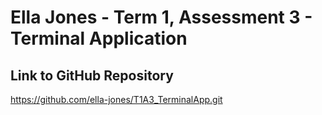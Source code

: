 # Ella Jones - Term 1, Assessment 3 - Terminal Application

## Link to GitHub Repository
https://github.com/ella-jones/T1A3_TerminalApp.git

